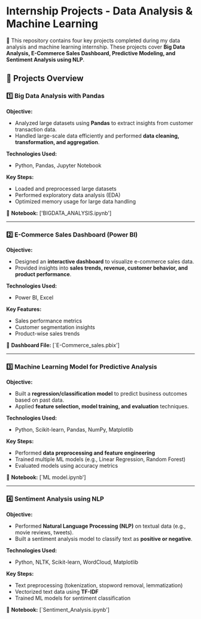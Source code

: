 # Internship Projects - Data Analysis & Machine Learning  
🚀 This repository contains four key projects completed during my data analysis and machine learning internship. These projects cover **Big Data Analysis, E-Commerce Sales Dashboard, Predictive Modeling, and Sentiment Analysis using NLP**.  

## 📌 Projects Overview  

### 1️⃣ Big Data Analysis with Pandas  
**Objective:**  
- Analyzed large datasets using **Pandas** to extract insights from customer transaction data.  
- Handled large-scale data efficiently and performed **data cleaning, transformation, and aggregation**.  

**Technologies Used:**  
- Python, Pandas, Jupyter Notebook  

**Key Steps:**  
- Loaded and preprocessed large datasets  
- Performed exploratory data analysis (EDA)  
- Optimized memory usage for large data handling  

🔹 **Notebook:** ['BIGDATA_ANALYSIS.ipynb'] 

---  

### 2️⃣ E-Commerce Sales Dashboard (Power BI)  
**Objective:**  
- Designed an **interactive dashboard** to visualize e-commerce sales data.  
- Provided insights into **sales trends, revenue, customer behavior, and product performance**.  

**Technologies Used:**  
- Power BI, Excel  

**Key Features:**  
- Sales performance metrics  
- Customer segmentation insights  
- Product-wise sales trends  

🔹 **Dashboard File:** [`E-Commerce_sales.pbix']  

---

### 3️⃣ Machine Learning Model for Predictive Analysis  
**Objective:**  
- Built a **regression/classification model** to predict business outcomes based on past data.  
- Applied **feature selection, model training, and evaluation** techniques.  

**Technologies Used:**  
- Python, Scikit-learn, Pandas, NumPy, Matplotlib  

**Key Steps:**  
- Performed **data preprocessing and feature engineering**  
- Trained multiple ML models (e.g., Linear Regression, Random Forest)  
- Evaluated models using accuracy metrics  

🔹 **Notebook:** [`ML model.ipynb']  

---

### 4️⃣ Sentiment Analysis using NLP  
**Objective:**  
- Performed **Natural Language Processing (NLP)** on textual data (e.g., movie reviews, tweets).  
- Built a sentiment analysis model to classify text as **positive or negative**.  

**Technologies Used:**  
- Python, NLTK, Scikit-learn, WordCloud, Matplotlib  

**Key Steps:**  
- Text preprocessing (tokenization, stopword removal, lemmatization)  
- Vectorized text data using **TF-IDF**  
- Trained ML models for sentiment classification  

🔹 **Notebook:** [`Sentiment_Analysis.ipynb']  


